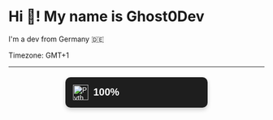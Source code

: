# Hi 👋! My name is Ghost0Dev

I'm a dev from Germany 🇩🇪

Timezone: GMT+1

---


<div style="display: flex; align-items: center; background: #1e1e1e; color: white; padding: 15px; border-radius: 10px; font-family: Arial, sans-serif; box-shadow: 0 4px 8px rgba(0, 0, 0, 0.2); max-width: 250px; margin: 20px auto;">
  <img src="https://cdn.jsdelivr.net/gh/devicons/devicon/icons/python/python-original.svg" alt="Python" width="30" height="30" style="margin-right: 10px;">
  <span style="font-size: 20px; font-weight: bold;">100%</span>
</div>


